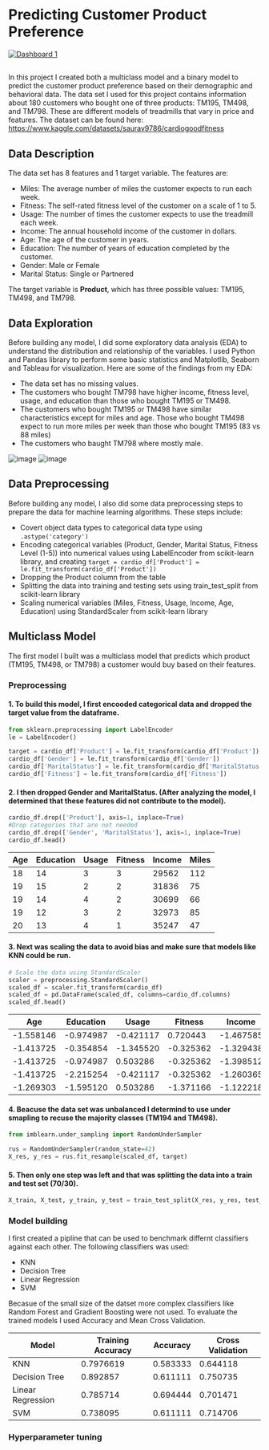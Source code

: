 # Predicting Customer Product Preference

<div class='tableauPlaceholder' id='viz1679330723000' style='position: relative'><noscript><a href='#'><img alt='Dashboard 1 ' src='https:&#47;&#47;public.tableau.com&#47;static&#47;images&#47;Fi&#47;Fitness_Customer_Dashboard&#47;Dashboard1&#47;1_rss.png' style='border: none' /></a></noscript><object class='tableauViz'  style='display:none;'><param name='host_url' value='https%3A%2F%2Fpublic.tableau.com%2F' /> <param name='embed_code_version' value='3' /> <param name='site_root' value='' /><param name='name' value='Fitness_Customer_Dashboard&#47;Dashboard1' /><param name='tabs' value='no' /><param name='toolbar' value='yes' /><param name='static_image' value='https:&#47;&#47;public.tableau.com&#47;static&#47;images&#47;Fi&#47;Fitness_Customer_Dashboard&#47;Dashboard1&#47;1.png' /> <param name='animate_transition' value='yes' /><param name='display_static_image' value='yes' /><param name='display_spinner' value='yes' /><param name='display_overlay' value='yes' /><param name='display_count' value='yes' /><param name='language' value='en-US' /></object></div> 

##

In this project I created both a multiclass model and a binary model to predict the customer product preference based on their demographic and behavioral data. The data set I used for this project contains information about 180 customers who bought one of three products: TM195, TM498, and TM798. These are different models of treadmills that vary in price and features. 
The dataset can be found here: https://www.kaggle.com/datasets/saurav9786/cardiogoodfitness

## Data Description

The data set has 8 features and 1 target variable. The features are:

- Miles: The average number of miles the customer expects to run each week.
- Fitness: The self-rated fitness level of the customer on a scale of 1 to 5.
- Usage: The number of times the customer expects to use the treadmill each week.
- Income: The annual household income of the customer in dollars.
- Age: The age of the customer in years.
- Education: The number of years of education completed by the customer.
- Gender: Male or Female
- Marital Status: Single or Partnered

The target variable is **Product**, which has three possible values: TM195, TM498, and TM798.

## Data Exploration

Before building any model, I did some exploratory data analysis (EDA) to understand the distribution and relationship of the variables. I used Python and Pandas library to perform some basic statistics and Matplotlib, Seaborn and Tableau for visualization. Here are some of the findings from my EDA:

- The data set has no missing values.
- The customers who bought TM798 have higher income, fitness level, usage, and education than those who bought TM195 or TM498.
- The customers who bought TM195 or TM498 have similar characteristics except for miles and age. Those who bought TM498 expect to run more miles per week than those who bought TM195 (83 vs 88 miles)
- The customers who baught TM798 where mostly male. 

![image](https://user-images.githubusercontent.com/97634880/226214718-0b8d2823-08ca-451a-94f1-f23759b1444f.png)
![image](https://user-images.githubusercontent.com/97634880/226214988-d95f309e-4ed0-46ee-9c14-534796490ffa.png)


## Data Preprocessing

Before building any model, I also did some data preprocessing steps to prepare the data for machine learning algorithms. These steps include:

- Covert object data types to categorical data type using `.astype('category')`
- Encoding categorical variables (Product, Gender, Marital Status, Fitness Level (1-5)) into numerical values using LabelEncoder from scikit-learn library, and creating `target = cardio_df['Product'] = le.fit_transform(cardio_df['Product'])`
- Dropping the Product column from the table 
- Splitting the data into training and testing sets using train_test_split from scikit-learn library
- Scaling numerical variables (Miles, Fitness, Usage, Income, Age, Education) using StandardScaler from scikit-learn library

## Multiclass Model

The first model I built was a multiclass model that predicts which product (TM195, TM498, or TM798) a customer would buy based on their features.
### Preprocessing
#### 1. To build this model, I first encooded categorical data and dropped the target value from the dataframe. 
```python
from sklearn.preprocessing import LabelEncoder
le = LabelEncoder()

target = cardio_df['Product'] = le.fit_transform(cardio_df['Product'])
cardio_df['Gender'] = le.fit_transform(cardio_df['Gender'])
cardio_df['MaritalStatus'] = le.fit_transform(cardio_df['MaritalStatus'])
cardio_df['Fitness'] = le.fit_transform(cardio_df['Fitness']) 
```
#### 2. I then dropped Gender and MaritalStatus. (After analyzing the model, I determined that these features did not contribute to the model).
```python
cardio_df.drop(['Product'], axis=1, inplace=True)
#Drop categories that are not needed
cardio_df.drop(['Gender', 'MaritalStatus'], axis=1, inplace=True)
cardio_df.head()
```
| Age | Education | Usage | Fitness | Income | Miles |
| --- | --- | --- | --- | --- | --- |
| 18 | 14 | 3 | 3 | 29562 | 112 |
| 19 | 15 | 2 | 2 | 31836 | 75 |
| 19 | 14 | 4 | 2 | 30699 | 66 |
| 19 | 12 | 3 | 2 | 32973 | 85 |
| 20 | 13 | 4 | 1 | 35247 | 47 |

#### 3. Next was scaling the data to avoid bias and make sure that models like KNN could be run. 
```python
# Scale the data using StandardScaler
scaler = preprocessing.StandardScaler()
scaled_df = scaler.fit_transform(cardio_df)
scaled_df = pd.DataFrame(scaled_df, columns=cardio_df.columns)
scaled_df.head()
```
| Age | Education | Usage | Fitness | Income | Miles |
| --- | --- | --- | --- | --- | --- |
| -1.558146 | -0.974987 | -0.421117 | 0.720443 | -1.467585 | 0.170257 |
| -1.413725 | -0.354854 | -1.345520 | -0.325362 | -1.329438 | -0.545143 |
| -1.413725 | -0.974987 | 0.503286 | -0.325362 | -1.398512 | -0.719159 |
| -1.413725 | -2.215254 | -0.421117 | -0.325362 | -1.260365 | -0.351792 |
| -1.269303 | -1.595120 | 0.503286 | -1.371166 | -1.122218 | -1.086527 |

#### 4. Beacuse the data set was unbalanced I determind to use under smapling to recuse the majority classes (TM194 and TM498).
```python
from imblearn.under_sampling import RandomUnderSampler

rus = RandomUnderSampler(random_state=42)
X_res, y_res = rus.fit_resample(scaled_df, target)
```
#### 5. Then only one step was left and that was splitting the data into a train and test set (70/30).
```python
X_train, X_test, y_train, y_test = train_test_split(X_res, y_res, test_size=0.3, random_state=42, stratify=y_res)
```
### Model building
I first created a pipline that can be used to benchmark differnt classifiers against each other. 
The following classifiers was used:
- KNN
- Decision Tree
- Linear Regression
- SVM

Becasue of the small size of the datset more complex classifiers like Random Forest and Gradient Boosting were not used.
To evaluate the trained models I used Accuracy and Mean Cross Validation. 

| Model | Training Accuracy | Accuracy | Cross Validation |
|-------|-------------------|----------|------------------|
| KNN | 0.7976619 | 0.583333 | 0.644118 |
| Decision Tree | 0.892857 | 0.611111 | 0.750735 |
| Linear Regression | 0.785714 | 0.694444 | 0.701471 |
| SVM | 0.738095 | 0.611111 | 0.714706 |

### Hyperparameter tuning


